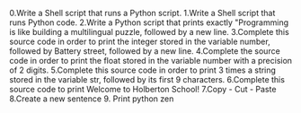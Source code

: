 0.Write a Shell script that runs a Python script.
1.Write a Shell script that runs Python code.
2.Write a Python script that prints exactly "Programming is like building a multilingual puzzle, followed by a new line.
3.Complete this source code in order to print the integer stored in the variable number, followed by Battery street, followed by a new line.
4.Complete the source code in order to print the float stored in the variable number with a precision of 2 digits.
5.Complete this source code in order to print 3 times a string stored in the variable str, followed by its first 9 characters.
6.Complete this source code to print Welcome to Holberton School!
7.Copy - Cut - Paste
8.Create a new sentence
9. Print python zen

